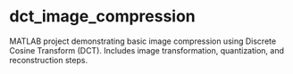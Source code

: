 # dct_image_compression
MATLAB project demonstrating basic image compression using Discrete Cosine Transform (DCT). Includes image transformation, quantization, and reconstruction steps.
